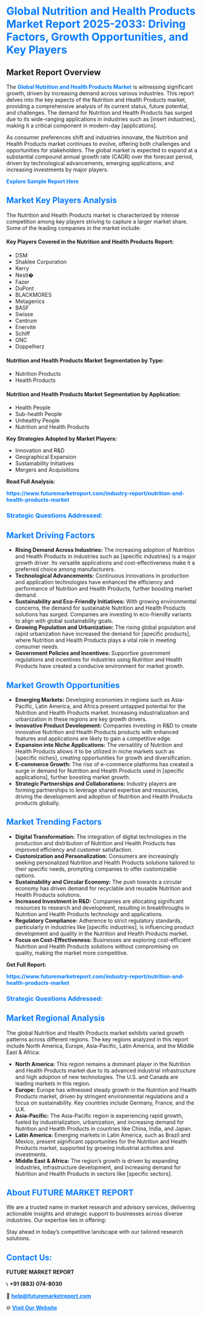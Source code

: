 <h1 style="color: #007BFF;">Global Nutrition and Health Products Market Report 2025-2033: Driving Factors, Growth Opportunities, and Key Players</h1>

<section id="overview">
<h2>Market Report Overview</h2>
<p>The <a href="https://www.futuremarketreport.com/industry-report/nutrition-and-health-products-market" style="color: #007BFF; text-decoration: none;"><strong>Global Nutrition and Health Products Market</strong></a> is witnessing significant growth, driven by increasing demand across various industries. This report delves into the key aspects of the Nutrition and Health Products market, providing a comprehensive analysis of its current status, future potential, and challenges. The demand for Nutrition and Health Products has surged due to its wide-ranging applications in industries such as [insert industries], making it a critical component in modern-day [applications].</p>
<p>As consumer preferences shift and industries innovate, the Nutrition and Health Products market continues to evolve, offering both challenges and opportunities for stakeholders. The global market is expected to expand at a substantial compound annual growth rate (CAGR) over the forecast period, driven by technological advancements, emerging applications, and increasing investments by major players.</p>
</section>

<section id="overview">
<p><a href="https://www.futuremarketreport.com/request-sample/reportId=125651" style="color: #007BFF; text-decoration: none;"><strong>Explore Sample Report Here</strong></a></p>
</section>

<section id="key-players">
<h2 style="color: #007BFF;">Market Key Players Analysis</h2>
<p>The Nutrition and Health Products market is characterized by intense competition among key players striving to capture a larger market share. Some of the leading companies in the market include:</p>
<h4>Key Players Covered in the Nutrition and Health Products Report:</h4>
<ul><li>DSM</li><li>Shaklee Corporation</li><li>Kerry</li><li>Nestl�</li><li>Fazer</li><li>DuPont</li><li>BLACKMORES</li><li>Metagenics</li><li>BASF</li><li>Swisse</li><li>Centrum</li><li>Enervite</li><li>Schiff</li><li>GNC</li><li>Doppelherz</li></ul>
<h4>Nutrition and Health Products Market Segmentation by Type:</h4>
<ul><li>Nutrition Products</li><li>Health Products</li></ul>

<h4>Nutrition and Health Products Market Segmentation by Application:</h4>
<ul><li>Health People</li><li>Sub-health People</li><li>Unhealthy People</li><li>Nutrition and Health Products</li></ul>
<p><strong>Key Strategies Adopted by Market Players:</strong></p>
<ul>
<li>Innovation and R&D</li>
<li>Geographical Expansion</li>
<li>Sustainability Initiatives</li>
<li>Mergers and Acquisitions</li>
</ul>
</section>

<section>
<p><strong>Read Full Analysis: </strong></p><a href="https://www.futuremarketreport.com/industry-report/nutrition-and-health-products-market" style="color: #007BFF; text-decoration: none;"><strong>https://www.futuremarketreport.com/industry-report/nutrition-and-health-products-market</strong></a>
<h3 style="color: #007BFF;">Strategic Questions Addressed:</h3>
</section>

<section id="driving-factors">
<h2 style="color: #007BFF;">Market Driving Factors</h2>
<ul>
<li><strong>Rising Demand Across Industries:</strong> The increasing adoption of Nutrition and Health Products in industries such as [specific industries] is a major growth driver. Its versatile applications and cost-effectiveness make it a preferred choice among manufacturers.</li>
<li><strong>Technological Advancements:</strong> Continuous innovations in production and application technologies have enhanced the efficiency and performance of Nutrition and Health Products, further boosting market demand.</li>
<li><strong>Sustainability and Eco-Friendly Initiatives:</strong> With growing environmental concerns, the demand for sustainable Nutrition and Health Products solutions has surged. Companies are investing in eco-friendly variants to align with global sustainability goals.</li>
<li><strong>Growing Population and Urbanization:</strong> The rising global population and rapid urbanization have increased the demand for [specific products], where Nutrition and Health Products plays a vital role in meeting consumer needs.</li>
<li><strong>Government Policies and Incentives:</strong> Supportive government regulations and incentives for industries using Nutrition and Health Products have created a conducive environment for market growth.</li>
</ul>
</section>

<section id="growth-opportunities">
<h2 style="color: #007BFF;">Market Growth Opportunities</h2>
<ul>
<li><strong>Emerging Markets:</strong> Developing economies in regions such as Asia-Pacific, Latin America, and Africa present untapped potential for the Nutrition and Health Products market. Increasing industrialization and urbanization in these regions are key growth drivers.</li>
<li><strong>Innovative Product Development:</strong> Companies investing in R&D to create innovative Nutrition and Health Products products with enhanced features and applications are likely to gain a competitive edge.</li>
<li><strong>Expansion into Niche Applications:</strong> The versatility of Nutrition and Health Products allows it to be utilized in niche markets such as [specific niches], creating opportunities for growth and diversification.</li>
<li><strong>E-commerce Growth:</strong> The rise of e-commerce platforms has created a surge in demand for Nutrition and Health Products used in [specific applications], further boosting market growth.</li>
<li><strong>Strategic Partnerships and Collaborations:</strong> Industry players are forming partnerships to leverage shared expertise and resources, driving the development and adoption of Nutrition and Health Products products globally.</li>
</ul>
</section>

<section id="trending-factors">
<h2 style="color: #007BFF;">Market Trending Factors</h2>
<ul>
<li><strong>Digital Transformation:</strong> The integration of digital technologies in the production and distribution of Nutrition and Health Products has improved efficiency and customer satisfaction.</li>
<li><strong>Customization and Personalization:</strong> Consumers are increasingly seeking personalized Nutrition and Health Products solutions tailored to their specific needs, prompting companies to offer customizable options.</li>
<li><strong>Sustainability and Circular Economy:</strong> The push towards a circular economy has driven demand for recyclable and reusable Nutrition and Health Products solutions.</li>
<li><strong>Increased Investment in R&D:</strong> Companies are allocating significant resources to research and development, resulting in breakthroughs in Nutrition and Health Products technology and applications.</li>
<li><strong>Regulatory Compliance:</strong> Adherence to strict regulatory standards, particularly in industries like [specific industries], is influencing product development and quality in the Nutrition and Health Products market.</li>
<li><strong>Focus on Cost-Effectiveness:</strong> Businesses are exploring cost-efficient Nutrition and Health Products solutions without compromising on quality, making the market more competitive.</li>
</ul>
</section>

<section>
<p><strong>Get Full Report: </strong></p><a href="https://www.futuremarketreport.com/industry-report/nutrition-and-health-products-market" style="color: #007BFF; text-decoration: none;"><strong>https://www.futuremarketreport.com/industry-report/nutrition-and-health-products-market</strong></a>
<h3 style="color: #007BFF;">Strategic Questions Addressed:</h3>
</section>


<section id="regional-analysis">
<h2 style="color: #007BFF;">Market Regional Analysis</h2>
<p>The global Nutrition and Health Products market exhibits varied growth patterns across different regions. The key regions analyzed in this report include North America, Europe, Asia-Pacific, Latin America, and the Middle East & Africa:</p>
<ul>
<li><strong>North America:</strong> This region remains a dominant player in the Nutrition and Health Products market due to its advanced industrial infrastructure and high adoption of new technologies. The U.S. and Canada are leading markets in this region.</li>
<li><strong>Europe:</strong> Europe has witnessed steady growth in the Nutrition and Health Products market, driven by stringent environmental regulations and a focus on sustainability. Key countries include Germany, France, and the U.K.</li>
<li><strong>Asia-Pacific:</strong> The Asia-Pacific region is experiencing rapid growth, fueled by industrialization, urbanization, and increasing demand for Nutrition and Health Products in countries like China, India, and Japan.</li>
<li><strong>Latin America:</strong> Emerging markets in Latin America, such as Brazil and Mexico, present significant opportunities for the Nutrition and Health Products market, supported by growing industrial activities and investments.</li>
<li><strong>Middle East & Africa:</strong> The region’s growth is driven by expanding industries, infrastructure development, and increasing demand for Nutrition and Health Products in sectors like [specific sectors].</li>
</ul>
</section>

<footer>
<h2 style="color: #007BFF;">About FUTURE MARKET REPORT</h2>
<p>We are a trusted name in market research and advisory services, delivering actionable insights and strategic support to businesses across diverse industries. Our expertise lies in offering:</p>

<p>Stay ahead in today’s competitive landscape with our tailored research solutions.</p>

<h2 style="color: #007BFF;">Contact Us:</h2>
<p><strong>FUTURE MARKET REPORT</strong></p>
<p>📞 <strong>+91 (883) 074-8030</strong></p>
<p>📧 <strong><a href="mailto:help@futuremarketreport.com" style="color: #007BFF;">help@futuremarketreport.com</a></strong></p>
<p>🌐 <strong><a href="https://www.futuremarketreport.com/" style="color: #007BFF;">Visit Our Website</a></strong></p>
</footer>